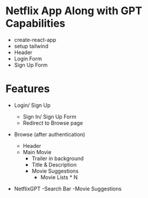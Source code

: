 # Netflix App Along with GPT Capabilities

- create-react-app
- setup tailwind
- Header
- Login Form
- Sign Up Form

# Features

- Login/ Sign Up
  - Sign In/ Sign Up Form
  - Redirect to Browse page
- Browse (after authentication)

  - Header
  - Main Movie
    - Trailer in background
    - Title & Description
    - Movie Suggestions
      - Movie Lists \* N

- NetflixGPT
  -Search Bar
  -Movie Suggestions
